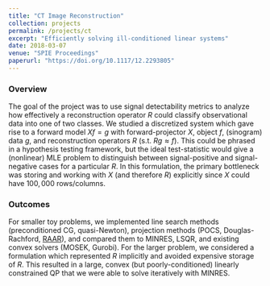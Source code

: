 ```yaml
---
title: "CT Image Reconstruction"
collection: projects
permalink: /projects/ct
excerpt: "Efficiently solving ill-conditioned linear systems"
date: 2018-03-07
venue: "SPIE Proceedings"
paperurl: "https://doi.org/10.1117/12.2293805"
---
```

### Overview
The goal of the project was to use signal detectability metrics to analyze how effectively a reconstruction operator $R$ could classify observational data into one of two classes.
We studied a discretized system which gave rise to a forward model $Xf = g$ with forward-projector $X$, object $f$, (sinogram) data $g$, and reconstruction operators $R$ (s.t. $Rg \approx f$).
This could be phrased in a hypothesis testing framework, but the ideal test-statistic would give a (nonlinear) MLE problem to distinguish between signal-positive and signal-negative cases for a particular $R$.
In this formulation, the primary bottleneck was storing and working with $X$ (and therefore $R$) explicitly since $X$ could have $100,000$ rows/columns.

### Outcomes
For smaller toy problems, we implemented line search methods (preconditioned CG, quasi-Newton), projection methods (POCS, Douglas-Rachford, [RAAR](https://arxiv.org/abs/math/0405208)), and compared them to MINRES, LSQR, and existing convex solvers (MOSEK, Gurobi).
For the larger problem, we considered a formulation which represented $R$ implicitly and avoided expensive storage of $R$.
This resulted in a large, convex (but poorly-conditioned) linearly constrained QP that we were able to solve iteratively with MINRES.
